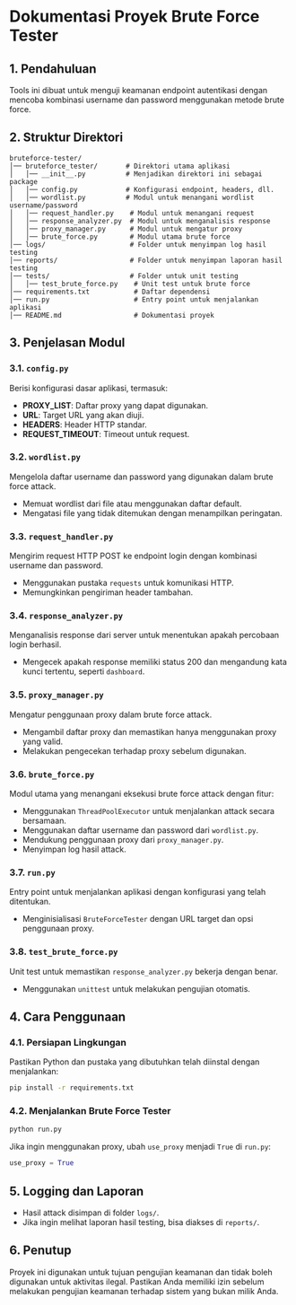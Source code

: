 # Dokumentasi Proyek Brute Force Tester

## 1. Pendahuluan
Tools ini dibuat untuk menguji keamanan endpoint autentikasi dengan mencoba kombinasi username dan password menggunakan metode brute force.

## 2. Struktur Direktori
```
bruteforce-tester/
│── bruteforce_tester/       # Direktori utama aplikasi
│   │── __init__.py          # Menjadikan direktori ini sebagai package
│   │── config.py            # Konfigurasi endpoint, headers, dll.
│   │── wordlist.py          # Modul untuk menangani wordlist username/password
│   │── request_handler.py    # Modul untuk menangani request
│   │── response_analyzer.py  # Modul untuk menganalisis response
│   │── proxy_manager.py      # Modul untuk mengatur proxy
│   │── brute_force.py        # Modul utama brute force
│── logs/                     # Folder untuk menyimpan log hasil testing
│── reports/                  # Folder untuk menyimpan laporan hasil testing
│── tests/                    # Folder untuk unit testing
│   │── test_brute_force.py    # Unit test untuk brute force
│── requirements.txt           # Daftar dependensi
│── run.py                     # Entry point untuk menjalankan aplikasi
│── README.md                  # Dokumentasi proyek
```

## 3. Penjelasan Modul

### 3.1. `config.py`
Berisi konfigurasi dasar aplikasi, termasuk:
- **PROXY_LIST**: Daftar proxy yang dapat digunakan.
- **URL**: Target URL yang akan diuji.
- **HEADERS**: Header HTTP standar.
- **REQUEST_TIMEOUT**: Timeout untuk request.

### 3.2. `wordlist.py`
Mengelola daftar username dan password yang digunakan dalam brute force attack.
- Memuat wordlist dari file atau menggunakan daftar default.
- Mengatasi file yang tidak ditemukan dengan menampilkan peringatan.

### 3.3. `request_handler.py`
Mengirim request HTTP POST ke endpoint login dengan kombinasi username dan password.
- Menggunakan pustaka `requests` untuk komunikasi HTTP.
- Memungkinkan pengiriman header tambahan.

### 3.4. `response_analyzer.py`
Menganalisis response dari server untuk menentukan apakah percobaan login berhasil.
- Mengecek apakah response memiliki status 200 dan mengandung kata kunci tertentu, seperti `dashboard`.

### 3.5. `proxy_manager.py`
Mengatur penggunaan proxy dalam brute force attack.
- Mengambil daftar proxy dan memastikan hanya menggunakan proxy yang valid.
- Melakukan pengecekan terhadap proxy sebelum digunakan.

### 3.6. `brute_force.py`
Modul utama yang menangani eksekusi brute force attack dengan fitur:
- Menggunakan `ThreadPoolExecutor` untuk menjalankan attack secara bersamaan.
- Menggunakan daftar username dan password dari `wordlist.py`.
- Mendukung penggunaan proxy dari `proxy_manager.py`.
- Menyimpan log hasil attack.

### 3.7. `run.py`
Entry point untuk menjalankan aplikasi dengan konfigurasi yang telah ditentukan.
- Menginisialisasi `BruteForceTester` dengan URL target dan opsi penggunaan proxy.

### 3.8. `test_brute_force.py`
Unit test untuk memastikan `response_analyzer.py` bekerja dengan benar.
- Menggunakan `unittest` untuk melakukan pengujian otomatis.

## 4. Cara Penggunaan
### 4.1. Persiapan Lingkungan
Pastikan Python dan pustaka yang dibutuhkan telah diinstal dengan menjalankan:
```sh
pip install -r requirements.txt
```

### 4.2. Menjalankan Brute Force Tester
```sh
python run.py
```

Jika ingin menggunakan proxy, ubah `use_proxy` menjadi `True` di `run.py`:
```python
use_proxy = True
```

## 5. Logging dan Laporan
- Hasil attack disimpan di folder `logs/`.
- Jika ingin melihat laporan hasil testing, bisa diakses di `reports/`.

## 6. Penutup
Proyek ini digunakan untuk tujuan pengujian keamanan dan tidak boleh digunakan untuk aktivitas ilegal. Pastikan Anda memiliki izin sebelum melakukan pengujian keamanan terhadap sistem yang bukan milik Anda.

